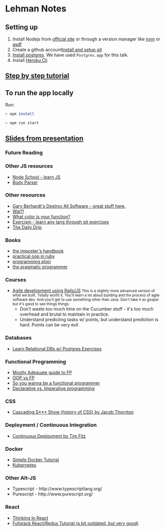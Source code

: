# Lehman Notes

## Setting up

1.  Install Nodejs from [official site](https://nodejs.org/en/download/) or through a version manager like
    [nvm](https://github.com/creationix/nvm) or [asdf](https://github.com/asdf-vm/asdf)
2.  Create a github account[Install and setup git](https://help.github.com/articles/set-up-git/)
3.  [Install postgres](https://www.postgresql.org/download/). We have used `Postgres.app` for this talk.
4.  Install [Heroku Cli](https://devcenter.heroku.com/articles/heroku-cli)

## [Step by step tutorial](tutorial.md)

## To run the app locally

Run:

```bash
> npm install

> npm run start
```

## [Slides from presentation](http://lehman-notes-part2.herokuapp.com/slides)

<section>
<section>
<h3>Future Reading</h3>
</section>
<section>
<h3>Other JS resources</h3>
<ul>
<li><a href="https://nodeschool.io/">Node School - learn JS</a></li>
<li><a href="https://medium.com/@adamzerner/how-bodyparser-works-247897a93b90">Body Parser</a></li>
</ul>
</section>
<section>
<h3>Other resources</h3>
<ul>
<li><a href="https://www.destroyallsoftware.com/">Gary Berhardt's Destroy All Software - great stuff here.</a></li>
<li><a href="https://www.destroyallsoftware.com/talks/wat">Wat?!</a></li>
<li><a href="http://journal.stuffwithstuff.com/2015/02/01/what-color-is-your-function/">What color is your function?</a></li>
<li><a href="https://exercism.io">Exercism - learn any lang through git exercises</a></li>
<li><a href="https://dailydrip.com">The Daily Drip</a></li>
</ul>
</section>
<section>
<h3>Books</h3>
<ul>
<li><a href="https://bigmachine.io/products/the-imposters-handbook">the imposter's handbook</a></li>
<li><a href="http://www.poodr.com/">practical oop in ruby</a></li>
<li><a href="https://pragprog.com/book/elixir16/programming-elixir-1-6">programming elixir</a></li>
<li><a href="https://pragprog.com/book/tpp/the-pragmatic-programmer">the pragmatic programmer</a></li>
</ul>
</section>
<section>
<h3>Courses</h3>
<ul>
<li>
<a href="https://www.edx.org/course/agile-development-using-ruby-rails-uc-berkeleyx-cs169-1x-1">Agile development using Rails/JS</a>
<small>
This is a slightly more advanced version of what we built. Totally worth it.
You'll learn a lot about building and the process of agile software dev. And you'll get to
use something other than Java. Don't take it as gospel but it's good to see things things:</small>
<ul>
<li>Don't waste too much time on the Cucumber stuff - it's too much overhead and brutal to maintain in practice.</li>
<li>Understand predicting tasks w/ points, but understand prediction is hard. Points can be very evil</li>
</ul>
</li>
</ul>
</section>
<section>
<h3>Databases</h3>
<ul>
<li><a href="https://pgexercises.com">Learn Relational DBs w/ Postgres Exercises</a></li>
</ul>
</section>
<section>
<h3>Functional Programming</h3>
<ul>
<li><a href="https://mostly-adequate.gitbooks.io/mostly-adequate-guide/">Mostly Adequate guide to FP</a></li>
<li><a href="http://blog.cleancoder.com/uncle-bob/2014/11/24/FPvsOO.html">OOP vs FP</a></li>
<li><a href="https://medium.com/@cscalfani/so-you-want-to-be-a-functional-programmer-part-1-1f15e387e536">So you wanna be a functional programmer</a></li>
<li><a href="https://tylermcginnis.com/imperative-vs-declarative-programming/">Declarative vs. Imperative programming</a></li>
</ul>
</section>
<section>
<h3>CSS</h3>
<ul>
<li><a href="https://www.youtube.com/watch?v=iniwPUEbPUM">Cascading S*** Show (history of CSS) by Jacob Thornton</a></li>
</ul>
</section>
<section>
<h3>Deployment / Continuous Integration</h3>
<ul>
<li><a href="https://www.youtube.com/watch?v=qu89JWEshlU">Continuous Deployment by Tim Fitz</a></li>
</ul>
</section>
<section>
<h3>Docker</h3>
<ul>
<li><a href="https://medium.freecodecamp.org/docker-quick-start-video-tutorials-1dfc575522a0">Simple Docker Tutorial</a></li>
<li><a href="https://kubernetes.io/">Kubernetes</a></li>
</ul>
</section>
<section>
<h3>Other Alt-JS</h3>
<ul>
<li>Typescript - http://www.typescriptlang.org/</li>
<li>Purescript - http://www.purescript.org/</li>
</ul>
</section>
<section>
<h3>React</h3>
<ul>
<li><a href="https://reactjs.org/docs/thinking-in-react.html">Thinking In React</a></li>
<li><a href="https://teropa.info/blog/2015/09/10/full-stack-redux-tutorial.html">Fullstack React/Redux Tutorial (a bit outdated, but very good)</a></li>
</ul>
</section>
</section>
